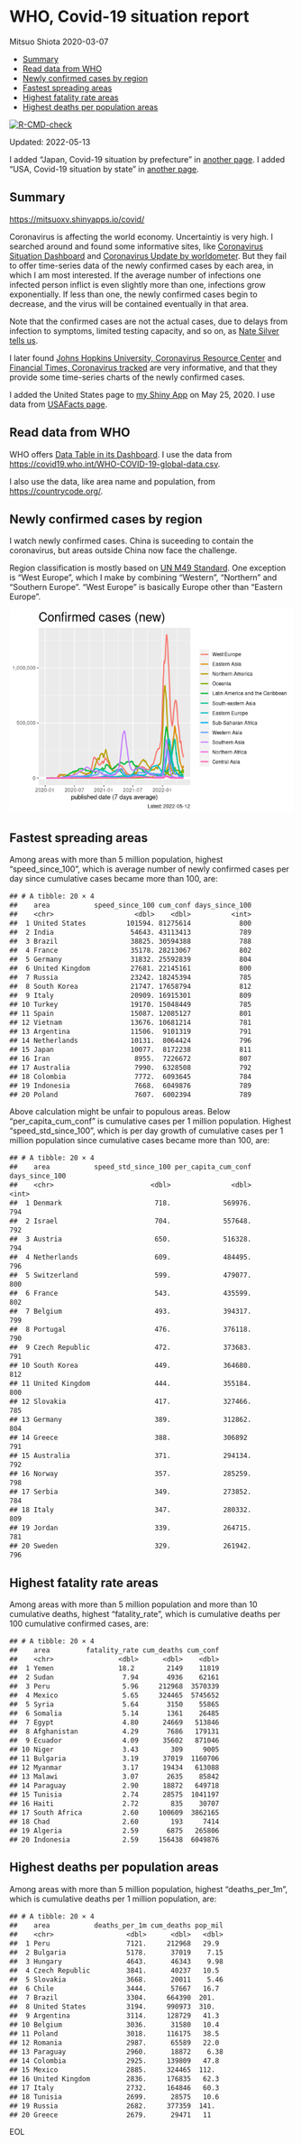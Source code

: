 WHO, Covid-19 situation report
================
Mitsuo Shiota
2020-03-07

-   [Summary](#summary)
-   [Read data from WHO](#read-data-from-who)
-   [Newly confirmed cases by region](#newly-confirmed-cases-by-region)
-   [Fastest spreading areas](#fastest-spreading-areas)
-   [Highest fatality rate areas](#highest-fatality-rate-areas)
-   [Highest deaths per population
    areas](#highest-deaths-per-population-areas)

<!-- badges: start -->

[![R-CMD-check](https://github.com/mitsuoxv/covid/workflows/R-CMD-check/badge.svg)](https://github.com/mitsuoxv/covid/actions)
<!-- badges: end -->

Updated: 2022-05-13

I added “Japan, Covid-19 situation by prefecture” in [another
page](Japan.md). I added “USA, Covid-19 situation by state” in [another
page](USA.md).

## Summary

<https://mitsuoxv.shinyapps.io/covid/>

Coronavirus is affecting the world economy. Uncertaintiy is very high. I
searched around and found some informative sites, like [Coronavirus
Situation
Dashboard](https://who.maps.arcgis.com/apps/opsdashboard/index.html#/c88e37cfc43b4ed3baf977d77e4a0667)
and [Coronavirus Update by
worldometer](https://www.worldometers.info/coronavirus/). But they fail
to offer time-series data of the newly confirmed cases by each area, in
which I am most interested. If the average number of infections one
infected person inflict is even slightly more than one, infections grow
exponentially. If less than one, the newly confirmed cases begin to
decrease, and the virus will be contained eventually in that area.

Note that the confirmed cases are not the actual cases, due to delays
from infection to symptoms, limited testing capacity, and so on, as
[Nate Silver tells
us](https://fivethirtyeight.com/features/coronavirus-case-counts-are-meaningless/).

I later found [Johns Hopkins University, Coronavirus Resource
Center](https://coronavirus.jhu.edu/) and [Financial Times, Coronavirus
tracked](https://www.ft.com/content/a26fbf7e-48f8-11ea-aeb3-955839e06441)
are very informative, and that they provide some time-series charts of
the newly confirmed cases.

I added the United States page to [my Shiny
App](https://mitsuoxv.shinyapps.io/covid/) on May 25, 2020. I use data
from [USAFacts
page](https://usafacts.org/visualizations/coronavirus-covid-19-spread-map/).

## Read data from WHO

WHO offers [Data Table in its Dashboard](https://covid19.who.int/table).
I use the data from
<https://covid19.who.int/WHO-COVID-19-global-data.csv>.

I also use the data, like area name and population, from
<https://countrycode.org/>.

## Newly confirmed cases by region

I watch newly confirmed cases. China is suceeding to contain the
coronavirus, but areas outside China now face the challenge.

Region classification is mostly based on [UN M49
Standard](https://unstats.un.org/unsd/methodology/m49/). One exception
is “West Europe”, which I make by combining “Western”, “Northern” and
“Southern Europe”. “West Europe” is basically Europe other than “Eastern
Europe”.

![](README_files/figure-gfm/chart-1.png)<!-- -->

## Fastest spreading areas

Among areas with more than 5 million population, highest
“speed_since_100”, which is average number of newly confirmed cases per
day since cumulative cases became more than 100, are:

    ## # A tibble: 20 × 4
    ##    area           speed_since_100 cum_conf days_since_100
    ##    <chr>                    <dbl>    <dbl>          <int>
    ##  1 United States          101594. 81275614            800
    ##  2 India                   54643. 43113413            789
    ##  3 Brazil                  38825. 30594388            788
    ##  4 France                  35178. 28213067            802
    ##  5 Germany                 31832. 25592839            804
    ##  6 United Kingdom          27681. 22145161            800
    ##  7 Russia                  23242. 18245394            785
    ##  8 South Korea             21747. 17658794            812
    ##  9 Italy                   20909. 16915301            809
    ## 10 Turkey                  19170. 15048449            785
    ## 11 Spain                   15087. 12085127            801
    ## 12 Vietnam                 13676. 10681214            781
    ## 13 Argentina               11506.  9101319            791
    ## 14 Netherlands             10131.  8064424            796
    ## 15 Japan                   10077.  8172238            811
    ## 16 Iran                     8955.  7226672            807
    ## 17 Australia                7990.  6328508            792
    ## 18 Colombia                 7772.  6093645            784
    ## 19 Indonesia                7668.  6049876            789
    ## 20 Poland                   7607.  6002394            789

Above calculation might be unfair to populous areas. Below
“per_capita_cum_conf” is cumulative cases per 1 million population.
Highest “speed_std_since_100”, which is per day growth of cumulative
cases per 1 million population since cumulative cases became more than
100, are:

    ## # A tibble: 20 × 4
    ##    area           speed_std_since_100 per_capita_cum_conf days_since_100
    ##    <chr>                        <dbl>               <dbl>          <int>
    ##  1 Denmark                       718.             569976.            794
    ##  2 Israel                        704.             557648.            792
    ##  3 Austria                       650.             516328.            794
    ##  4 Netherlands                   609.             484495.            796
    ##  5 Switzerland                   599.             479077.            800
    ##  6 France                        543.             435599.            802
    ##  7 Belgium                       493.             394317.            799
    ##  8 Portugal                      476.             376118.            790
    ##  9 Czech Republic                472.             373683.            791
    ## 10 South Korea                   449.             364680.            812
    ## 11 United Kingdom                444.             355184.            800
    ## 12 Slovakia                      417.             327466.            785
    ## 13 Germany                       389.             312862.            804
    ## 14 Greece                        388.             306892             791
    ## 15 Australia                     371.             294134.            792
    ## 16 Norway                        357.             285259.            798
    ## 17 Serbia                        349.             273852.            784
    ## 18 Italy                         347.             280332.            809
    ## 19 Jordan                        339.             264715.            781
    ## 20 Sweden                        329.             261942.            796

## Highest fatality rate areas

Among areas with more than 5 million population and more than 10
cumulative deaths, highest “fatality_rate”, which is cumulative deaths
per 100 cumulative confirmed cases, are:

    ## # A tibble: 20 × 4
    ##    area         fatality_rate cum_deaths cum_conf
    ##    <chr>                <dbl>      <dbl>    <dbl>
    ##  1 Yemen                18.2        2149    11819
    ##  2 Sudan                 7.94       4936    62161
    ##  3 Peru                  5.96     212968  3570339
    ##  4 Mexico                5.65     324465  5745652
    ##  5 Syria                 5.64       3150    55865
    ##  6 Somalia               5.14       1361    26485
    ##  7 Egypt                 4.80      24669   513846
    ##  8 Afghanistan           4.29       7686   179131
    ##  9 Ecuador               4.09      35602   871046
    ## 10 Niger                 3.43        309     9005
    ## 11 Bulgaria              3.19      37019  1160706
    ## 12 Myanmar               3.17      19434   613088
    ## 13 Malawi                3.07       2635    85842
    ## 14 Paraguay              2.90      18872   649718
    ## 15 Tunisia               2.74      28575  1041197
    ## 16 Haiti                 2.72        835    30707
    ## 17 South Africa          2.60     100609  3862165
    ## 18 Chad                  2.60        193     7414
    ## 19 Algeria               2.59       6875   265806
    ## 20 Indonesia             2.59     156438  6049876

## Highest deaths per population areas

Among areas with more than 5 million population, highest
“deaths_per_1m”, which is cumulative deaths per 1 million population,
are:

    ## # A tibble: 20 × 4
    ##    area           deaths_per_1m cum_deaths pop_mil
    ##    <chr>                  <dbl>      <dbl>   <dbl>
    ##  1 Peru                   7121.     212968   29.9 
    ##  2 Bulgaria               5178.      37019    7.15
    ##  3 Hungary                4643.      46343    9.98
    ##  4 Czech Republic         3841.      40237   10.5 
    ##  5 Slovakia               3668.      20011    5.46
    ##  6 Chile                  3444.      57667   16.7 
    ##  7 Brazil                 3304.     664390  201.  
    ##  8 United States          3194.     990973  310.  
    ##  9 Argentina              3114.     128729   41.3 
    ## 10 Belgium                3036.      31580   10.4 
    ## 11 Poland                 3018.     116175   38.5 
    ## 12 Romania                2987.      65589   22.0 
    ## 13 Paraguay               2960.      18872    6.38
    ## 14 Colombia               2925.     139809   47.8 
    ## 15 Mexico                 2885.     324465  112.  
    ## 16 United Kingdom         2836.     176835   62.3 
    ## 17 Italy                  2732.     164846   60.3 
    ## 18 Tunisia                2699.      28575   10.6 
    ## 19 Russia                 2682.     377359  141.  
    ## 20 Greece                 2679.      29471   11

EOL
